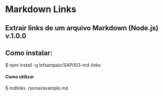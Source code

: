 # Markdown Links

##  Extrair links de um arquivo Markdown (Node.js) v.1.0.0

## Como instalar:
$ npm install -g lefsampaio/SAP003-md-links

#### Como utilizar
$ mdlinks ./some/example.md
